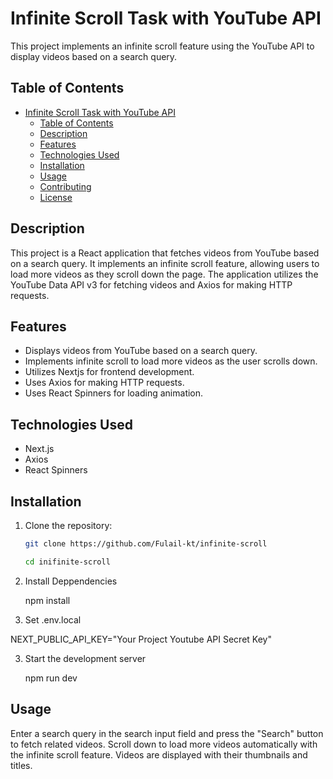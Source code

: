 # Infinite Scroll Task with YouTube API

This project implements an infinite scroll feature using the YouTube API to display videos based on a search query.

## Table of Contents

- [Infinite Scroll Task with YouTube API](#infinite-scroll-task-with-youtube-api)
  - [Table of Contents](#table-of-contents)
  - [Description](#description)
  - [Features](#features)
  - [Technologies Used](#technologies-used)
  - [Installation](#installation)
  - [Usage](#usage)
  - [Contributing](#contributing)
  - [License](#license)

## Description

This project is a React application that fetches videos from YouTube based on a search query. It implements an infinite scroll feature, allowing users to load more videos as they scroll down the page. The application utilizes the YouTube Data API v3 for fetching videos and Axios for making HTTP requests.

## Features

- Displays videos from YouTube based on a search query.
- Implements infinite scroll to load more videos as the user scrolls down.
- Utilizes Nextjs for frontend development.
- Uses Axios for making HTTP requests.
- Uses React Spinners for loading animation.

## Technologies Used

- Next.js
- Axios
- React Spinners

## Installation

1. Clone the repository:

   ```bash
   git clone https://github.com/Fulail-kt/infinite-scroll

   cd inifinite-scroll

2. Install Deppendencies

   npm install

3. Set .env.local

  NEXT_PUBLIC_API_KEY="Your Project Youtube API Secret Key"

3. Start the development server
  
   npm run dev

## Usage

Enter a search query in the search input field and press the "Search" button to fetch related videos.
Scroll down to load more videos automatically with the infinite scroll feature.
Videos are displayed with their thumbnails and titles.
